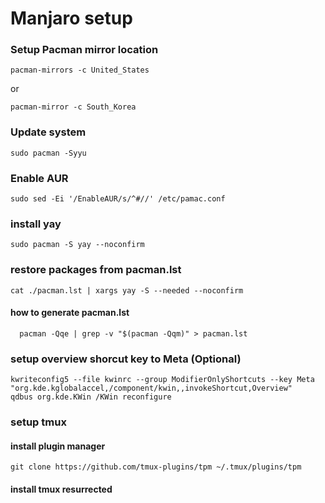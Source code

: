 # Manjaro setup

### Setup Pacman mirror location

    pacman-mirrors -c United_States

or

    pacman-mirror -c South_Korea

### Update system

    sudo pacman -Syyu

### Enable AUR

    sudo sed -Ei '/EnableAUR/s/^#//' /etc/pamac.conf

### install yay

    sudo pacman -S yay --noconfirm

### restore packages from pacman.lst

    cat ./pacman.lst | xargs yay -S --needed --noconfirm

#### how to generate pacman.lst

      pacman -Qqe | grep -v "$(pacman -Qqm)" > pacman.lst

### setup overview shorcut key to Meta (Optional)

    kwriteconfig5 --file kwinrc --group ModifierOnlyShortcuts --key Meta "org.kde.kglobalaccel,/component/kwin,,invokeShortcut,Overview"
    qdbus org.kde.KWin /KWin reconfigure

### setup tmux

#### install plugin manager

    git clone https://github.com/tmux-plugins/tpm ~/.tmux/plugins/tpm

#### install tmux resurrected
